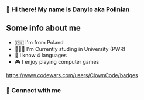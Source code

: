 ### 👋 Hi there!  My name is Danylo aka Polinian

## Some info about me
- 🇵🇱 I'm from Poland
- 👨🏻‍🎓 I'm Currently studing in University (PWR)
- 🌚 I know 4 languages
- 🎮 I enjoy playing computer games

https://www.codewars.com/users/ClownCode/badges

### 📩 Connect with me
